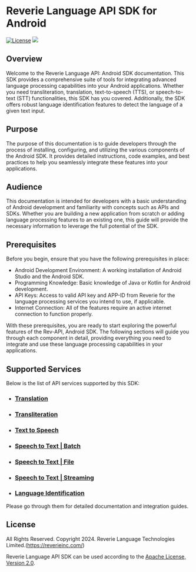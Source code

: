 # Reverie Language API SDK for Android
[![License](https://img.shields.io/badge/License-Apache%202.0-blue.svg)](https://opensource.org/licenses/Apache-2.0)
[![](https://jitpack.io/v/reverieinc/Reverie-Language-API-SDK-Android.svg)](https://jitpack.io/#reverieinc/Reverie-Language-API-SDK-Android)

## Overview
Welcome to the Reverie Language API: Android SDK documentation. This SDK provides a comprehensive suite of tools for integrating advanced language processing capabilities into your Android applications. Whether you need transliteration, translation, text-to-speech (TTS), or speech-to-text (STT) functionalities, this SDK has you covered. Additionally, the SDK offers robust language identification features to detect the language of a given text input.
## Purpose
The purpose of this documentation is to guide developers through the process of installing, configuring, and utilizing the various components of the Android SDK. It provides detailed instructions, code examples, and best practices to help you seamlessly integrate these features into your applications.
## Audience
This documentation is intended for developers with a basic understanding of Android development and familiarity with concepts such as APIs and SDKs. Whether you are building a new application from scratch or adding language processing features to an existing one, this guide will provide the necessary information to leverage the full potential of the SDK.
## Prerequisites
Before you begin, ensure that you have the following prerequisites in place:

- Android Development Environment: A working installation of Android Studio and the Android SDK.
- Programming Knowledge: Basic knowledge of Java or Kotlin for Android development.
- API Keys: Access to valid API key and APP-ID from Reverie for the language processing services you intend to use, if applicable.
- Internet Connection: All of the features require an active internet connection to function properly.

With these prerequisites, you are ready to start exploring the powerful features of the Rev-API, Android SDK. The following sections will guide you through each component in detail, providing everything you need to integrate and use these language processing capabilities in your applications.

## Supported Services
Below is the list of API services supported by this SDK:

- ### [Translation](docs/TRANSLATION.md)

- ### [Transliteration](docs/TRANSLITERATION.md)

- ### [Text to Speech](docs/TEXT_TO_SPEECH.md)

- ### [Speech to Text | Batch ](docs/BATCH_STT.md)

- ### [Speech to Text | File](docs/FILE_STT.md)

- ### [Speech to Text | Streaming](docs/STREAMING_STT.md)

- ### [Language Identification](/docs/LANGUAGE_IDENTIFICATION.md)


Please go through them for detailed documentation and integration guides.



License
-------
All Rights Reserved. Copyright 2024. Reverie Language Technologies Limited.(https://reverieinc.com/)

Reverie Language API SDK can be used according to the [Apache License, Version 2.0](LICENSE).
        
